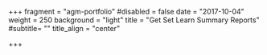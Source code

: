 +++
fragment = "agm-portfolio"
#disabled = false
date = "2017-10-04"
weight = 250
background = "light"
title = "Get Set Learn Summary Reports"
#subtitle= ""
title_align = "center"

+++


